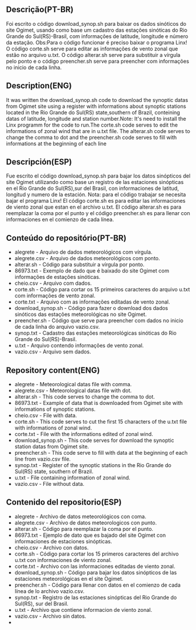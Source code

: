 ## Descrição(PT-BR)
Foi escrito o código download_synop.sh para baixar os dados sinóticos do site Ogimet, usando como base um cadastro das estações sinóticas do Rio Grande do
Sul(RS)-Brasil, com informações de latitude, longitude e número da estação. Obs:Para o código funcionar é preciso baixar o programa Linx! O código corte.sh serve
para editar as informações de vento zonal que estão no arquivo u.txt. O código alterar.sh serve para substituir a vírgula pelo ponto e o código preencher.sh serve para preencher com informações no inicio de cada linha.

## Description(ENG)
It was written the download_synop.sh code to download the synoptic datas from Ogimet site using a register with informations about synoptic stations
located in the Rio Grande do Sul(RS) state,southern of Brazil, conteining datas of latitude, longitude and station number.Note: It's need to install the
Linx programm for the code to run.The corte.sh code serves to edit the informations of zonal wind that are in u.txt file. The alterar.sh code serves to change the comma to dot and the preencher.sh code serves to fill with informations at the beginning of each line

## Descripción(ESP)
Fue escrito el código download_synop.sh para bajar los datos sinópticos del site Ogimet utilizando como base un registro de las estaciones sinópticas en el Rio Grande do Sul(RS),sur del Brasil, con informaciones de latitud, longitud y numero de la estación. Nota: para el código trabajar se necesita bajar
el programa Linx! El código corte.sh es para editar las informaciones de viento zonal que estan en el archivo u.txt. El código alterar.sh es para reemplazar la coma por el punto y el código preencher.sh es para llenar con informaciones en el comienzo de cada línea. 

## Conteúdo do repositório(PT-BR)
+ alegrete - Arquivo de dados meteorológicos com vírgula.
+ alegrete.csv - Arquivo de dados meteorológicos com ponto.
+ alterar.sh - Código para substituir a vírgula por ponto.
+ 86973.txt - Exemplo de dado que é baixado do site Ogimet com informações de estações sinóticas.
+ cheio.csv - Arquivo com dados.
+ corte.sh - Código para cortar os 15 primeiros caracteres do arquivo u.txt com informações de vento zonal.
+ corte.txt - Arquivo com as informações editadas de vento zonal.
+ download_synop.sh - Código para fazer o download dos dados sinóticos das estações meteorológicas no site Ogimet.
+ preencher.sh - Código que serve para preencher com dados no inicio de cada linha do arquivo vazio.csv.
+ synop.txt - Cadastro das estações meteorológicas sinóticas do Rio Grande do Sul(RS)-Brasil.
+ u.txt - Arquivo contendo informações de vento zonal.
+ vazio.csv - Arquivo sem dados. 

## Repository content(ENG)
+ alegrete - Meteorological datas file with comma.
+ alegrete.csv - Meteorological datas file with dot.
+ alterar.sh - This code serves to change the comma to dot.
+ 86973.txt - Example of data that is downloaded from Ogimet site with informations of synoptic stations.
+ cheio.csv - File with data.
+ corte.sh - This code serves to cut the first 15 characters of the u.txt file with informations of zonal wind.
+ corte.txt - File with the informations edited of zonal wind.
+ download_synop.sh - This code serves for download the synoptic station datas from Ogimet site.
+ preencher.sh - This code serve to fill with data at the beginning of each line from vazio.csv file.
+ synop.txt - Register of the synoptic stations in the Rio Grande do Sul(RS) state, southern of Brazil.
+ u.txt - File containing information of zonal wind.
+ vazio.csv - File without data.

## Contenido del repositorio(ESP)
+ alegrete - Archivo de datos meteorológicos con coma.
+ alegrete.csv - Archivo de datos meteorologicos con punto.
+ alterar.sh - Código para reemplazar la coma por el punto.
+ 86973.txt - Ejemplo de dato que es bajado del site Ogimet con informaciones de estaciones sinópticas.
+ cheio.csv - Archivo con datos.
+ corte.sh - Código para cortar los 15 primeros caracteres del archivo u.txt con informaciones de viento zonal.
+ corte.txt - Archivo con las informaciones editadas de viento zonal.
+ download_synop.sh - Código para bajar los datos sinópticos de las estaciones meteorológicas en el site Ogimet.
+ preencher.sh - Código para llenar con datos en el comienzo de cada línea de lo archivo vazio.csv.
+ synop.txt - Registro de las estaciones sinópticas del Rio Grande do Sul(RS), sur del Brasil.
+ u.txt - Archivo que contiene informacion de viento zonal.
+ vazio.csv - Archivo sin datos.
+ 
